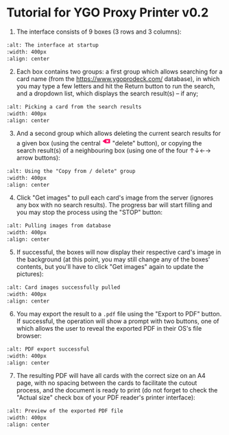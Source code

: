 # Tutorial for YGO Proxy Printer v0.2
1. The interface consists of 9 boxes (3 rows and 3 columns):
```{image} tutorial/1.png
:alt: The interface at startup
:width: 400px
:align: center
```
2. Each box contains two groups: a first group which allows searching for a card name (from the https://www.ygoprodeck.com/ database), in which you may type a few letters and hit the Return button to run the search, and a dropdown list, which displays the search result(s) – if any;
```{image} tutorial/2.png
:alt: Picking a card from the search results
:width: 400px
:align: center
```
3. And a second group which allows deleting the current search results for a given box (using the central <img src="img/delete.png" width="20px" /> "delete" button), or copying the search result(s) of a neighbouring box (using one of the four ↑↓←→ arrow buttons):
```{image} tutorial/3.png
:alt: Using the "Copy from / delete" group
:width: 400px
:align: center
```
4. Click "Get images" to pull each card's image from the server (ignores any box with no search results). The progress bar will start filling and you may stop the process using the "STOP" button:
```{image} tutorial/4.png
:alt: Pulling images from database
:width: 400px
:align: center
```
5. If successful, the boxes will now display their respective card's image in the background (at this point, you may still change any of the boxes' contents, but you'll have to click "Get images" again to update the pictures):
```{image} tutorial/5.png
:alt: Card images successfully pulled
:width: 400px
:align: center
```
6. You may export the result to a `.pdf` file using the "Export to PDF" button. If successful, the operation will show a prompt with two buttons, one of which allows the user to reveal the exported PDF in their OS's file browser:
```{image} tutorial/6.png
:alt: PDF export successful
:width: 400px
:align: center
```
7. The resulting PDF will have all cards with the correct size on an A4 page, with no spacing between the cards to facilitate the cutout process, and the document is ready to print (do not forget to check the "Actual size" check box of your PDF reader's printer interface):
```{image} tutorial/7.png
:alt: Preview of the exported PDF file
:width: 400px
:align: center
```